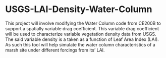 # USGS-LAI-Density-Water-Column

This project will involve modifying the Water Column code from CE200B to support a spatially variable drag coefficient. This variable drag coefficient will be used to characterize variable vegetation density data from USGS. The said variable density is a taken as a function of Leaf Area Index (LAI). As such this tool will help simulate the water column characteristics of a marsh site under different forcings from its’ LAI.
